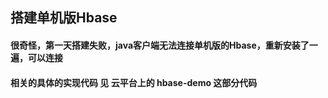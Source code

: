 ## 搭建单机版Hbase
#### 很奇怪，第一天搭建失败，java客户端无法连接单机版的Hbase，重新安装了一遍，可以连接


#### 相关的具体的实现代码 见 云平台上的 hbase-demo 这部分代码